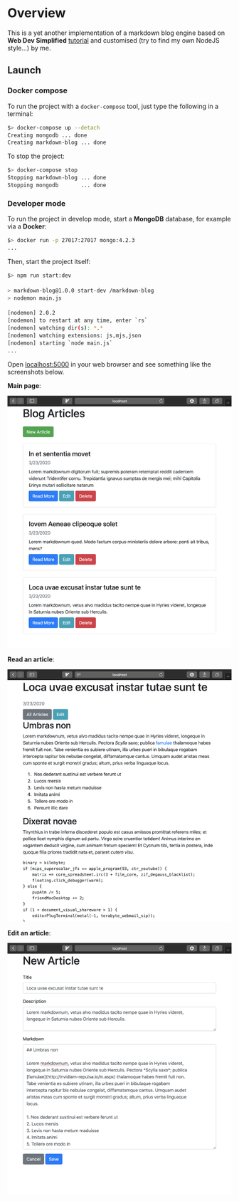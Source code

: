 
# Overview

This is a yet another implementation of a markdown blog engine based on **Web Dev Simplified** [tutorial](https://www.youtube.com/watch?v=1NrHkjlWVhM) and customised (try to find my own NodeJS style...) by me.

## Launch

### Docker compose

To run the project with a `docker-compose` tool, just type the following in a terminal:

```bash
$> docker-compose up --detach
Creating mongodb ... done
Creating markdown-blog ... done
```

To stop the project:

```bash
$> docker-compose stop
Stopping markdown-blog ... done
Stopping mongodb       ... done
```

### Developer mode

To run the project in develop mode, start a **MongoDB** database, for example via a **Docker**:

```bash
$> docker run -p 27017:27017 mongo:4.2.3
...
```

Then, start the project itself:

```bash
$> npm run start:dev

> markdown-blog@1.0.0 start-dev /markdown-blog
> nodemon main.js

[nodemon] 2.0.2
[nodemon] to restart at any time, enter `rs`
[nodemon] watching dir(s): *.*
[nodemon] watching extensions: js,mjs,json
[nodemon] starting `node main.js`
...
```

Open [localhost:5000](http://localhost:5000) in your web browser and see something like the screenshots below.

**Main page**:

![all articles](https://github.com/xxlabaza/nodejs-markdown-blog/blob/master/.screenshots/screenshot-1.png?raw=true)

**Read an article**:

![view article](https://github.com/xxlabaza/nodejs-markdown-blog/blob/master/.screenshots/screenshot-2.png?raw=true)

**Edit an article**:

![edit article](https://github.com/xxlabaza/nodejs-markdown-blog/blob/master/.screenshots/screenshot-3.png?raw=true)
